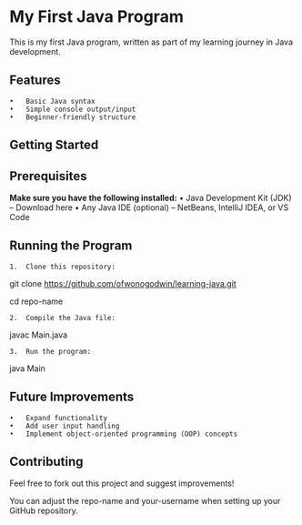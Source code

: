 # My First Java Program

This is my first Java program, written as part of my learning journey in Java development.

## Features

	•	Basic Java syntax
	•	Simple console output/input
	•	Beginner-friendly structure

## Getting Started

## Prerequisites

**Make sure you have the following installed:**
	•	Java Development Kit (JDK) – Download here
	•	Any Java IDE (optional) – NetBeans, IntelliJ IDEA, or VS Code

## Running the Program

	1.	Clone this repository:

git clone https://github.com/ofwonogodwin/learning-java.git

cd repo-name


	2.	Compile the Java file:

javac Main.java


	3.	Run the program:

java Main



## Future Improvements

	•	Expand functionality
	•	Add user input handling
	•	Implement object-oriented programming (OOP) concepts

## Contributing

Feel free to fork out this project and suggest improvements!

You can adjust the repo-name and your-username when setting up your GitHub repository.
